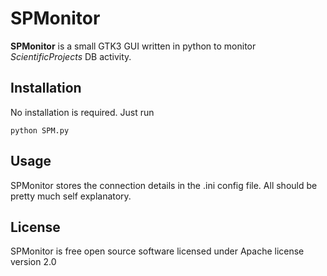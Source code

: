 # SPMonitor

**SPMonitor** is a small GTK3 GUI written in python to monitor *ScientificProjects* DB activity.


## Installation

No installation is required. Just run
```shell
python SPM.py
```

## Usage

SPMonitor stores the connection details in the .ini config file.
All should be pretty much self explanatory.

## License

SPMonitor is free open source software licensed under Apache license version 2.0
